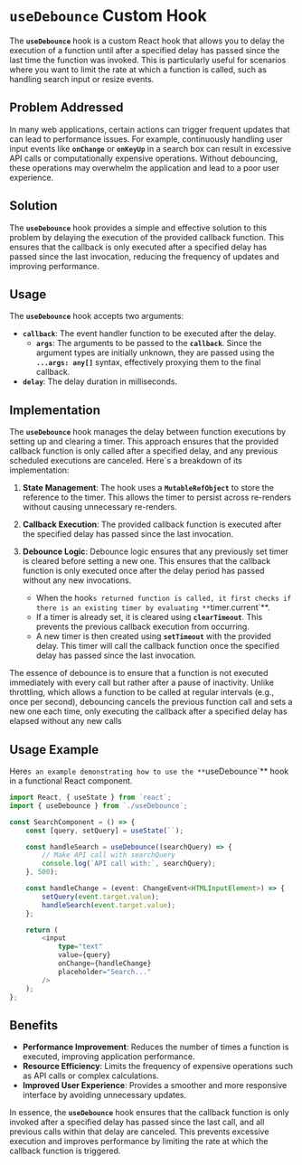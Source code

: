 # `useDebounce` Custom Hook 
The **`useDebounce`** hook is a custom React hook that allows you to delay the execution of a function until after a specified delay has passed since the last time the function was invoked. This is particularly useful for scenarios where you want to limit the rate at which a function is called, such as handling search input or resize events.

## Problem Addressed
In many web applications, certain actions can trigger frequent updates that can lead to performance issues. For example, continuously handling user input events like **`onChange`** or **`onKeyUp`** in a search box can result in excessive API calls or computationally expensive operations. Without debouncing, these operations may overwhelm the application and lead to a poor user experience.


## Solution
The **`useDebounce`** hook provides a simple and effective solution to this problem by delaying the execution of the provided callback function. This ensures that the callback is only executed after a specified delay has passed since the last invocation, reducing the frequency of updates and improving performance.


## Usage
The **`useDebounce`**  hook accepts two arguments:
- **`callback`**: The event handler function to be executed after the delay.
    - **`args`**: The arguments to be passed to the **`callback`**. Since the argument types are initially unknown, they are passed using the **`...args: any[]`** syntax, effectively proxying them to the final callback.
- **`delay`**: The delay duration in milliseconds.


## Implementation
The **`useDebounce`** hook manages the delay between function executions by setting up and clearing a timer. This approach ensures that the provided callback function is only called after a specified delay, and any previous scheduled executions are canceled. Here`s a breakdown of its implementation:

1. **State Management**: The hook uses a **`MutableRefObject`** to store the reference to the timer. This allows the timer to persist across re-renders without causing unnecessary re-renders.

2. **Callback Execution**: The provided callback function is executed after the specified delay has passed since the last invocation.

3. **Debounce Logic**: Debounce logic ensures that any previously set timer is cleared before setting a new one. This ensures that the callback function is only executed once after the delay period has passed without any new invocations.
   - When the hook`s returned function is called, it first checks if there is an existing timer by evaluating **`timer.current`**.
   - If a timer is already set, it is cleared using **`clearTimeout`**. This prevents the previous callback execution from occurring.
   - A new timer is then created using **`setTimeout`** with the provided delay. This timer will call the callback function once the specified delay has passed since the last invocation.

The essence of debounce is to ensure that a function is not executed immediately with every call but rather after a pause of inactivity. Unlike throttling, which allows a function to be called at regular intervals (e.g., once per second), debouncing cancels the previous function call and sets a new one each time, only executing the callback after a specified delay has elapsed without any new calls

## Usage Example
Here`s an example demonstrating how to use the **`useDebounce`** hook in a functional React component.
```typescript
import React, { useState } from `react`;
import { useDebounce } from `./useDebounce`;

const SearchComponent = () => {
    const [query, setQuery] = useState(``);

    const handleSearch = useDebounce((searchQuery) => {
        // Make API call with searchQuery
        console.log(`API call with:`, searchQuery);
    }, 500);

    const handleChange = (event: ChangeEvent<HTMLInputElement>) => {
        setQuery(event.target.value);
        handleSearch(event.target.value);
    };

    return (
        <input 
            type="text" 
            value={query} 
            onChange={handleChange} 
            placeholder="Search..." 
        />
    );
};
```


## Benefits
- **Performance Improvement**: Reduces the number of times a function is executed, improving application performance.
- **Resource Efficiency**: Limits the frequency of expensive operations such as API calls or complex calculations.
- **Improved User Experience**: Provides a smoother and more responsive interface by avoiding unnecessary updates.


In essence, the  **`useDebounce`**  hook ensures that the callback function is only invoked after a specified delay has passed since the last call, and all previous calls within that delay are canceled. This prevents excessive execution and improves performance by limiting the rate at which the callback function is triggered.
